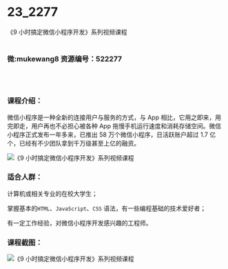 # 23_2277
《9 小时搞定微信小程序开发》系列视频课程
<br/></br>
<h3>微:mukewang8 资源编号：522277</h3>
<br/></br>
<h3>课程介绍：</h3>
<p><span id="thread_subject"></span><a title="查看与 微信小程序 相关的文章" target="_blank">微信小程序</a>是一种全新的连接用户与服务的方式，与 App 相比，它用之即来，用完即走，用户再也不必担心被各种 App 拖慢手机运行速度和消耗存储空间。微信小程序正式发布一年多来，已推出 58 万个微信小程序，日活跃账户超过 1.7 亿个，已经有不少团队拿到千万级甚至上亿的融资。</p>
<p><img src="https://www.ko996.com/wp-content/uploads/img/2018/04/2-74-300x171.png" alt="《9 小时搞定微信小程序开发》系列视频课程"></p>
<h3>适合人群：</h3>
<p>计算机或相关专业的在校大学生；</p>
<p>掌握基本的<code>HTML</code>、<code>JavaScript</code>、<code>CSS</code> 语法，有一些编程基础的技术爱好者；</p>
<p>有一定工作经验，对微信小程序开发感兴趣的工程师。</p>
<div class="info-desc">
<h3>课程截图：</h3>
<p><img src="https://www.ko996.com/wp-content/uploads/img/2018/04/3-87.png" alt="《9 小时搞定微信小程序开发》系列视频课程"></p>


			
</div>
